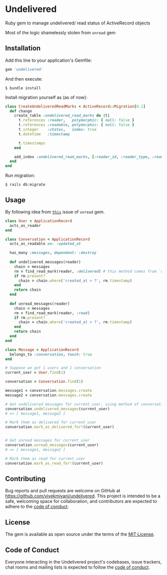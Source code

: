 # Undelivered

Ruby gem to manage undelivered/ read status of ActiveRecord objects

Most of the logic shamelessly stolen from `unread` gem

## Installation

Add this line to your application's Gemfile:

```ruby
gem 'undelivered'
```

And then execute:

    $ bundle install

Install migration yourself as (as of now):

```ruby
class CreateUndeliveredReadMarks < ActiveRecord::Migration[6.1]
  def change
    create_table :undelivered_read_marks do |t|
      t.references :reader,   polymorphic: { null: false }
      t.references :readable, polymorphic: { null: false }
      t.integer    :status,   index: true
      t.datetime   :timestamp

      t.timestamps
    end

    add_index :undelivered_read_marks, [:reader_id, :reader_type, :readable_type, :readable_id, :status], name: 'undelivered_read_marks_reader_readable_status_index', unique: true
  end
end
```

Run migration:

    $ rails db:migrate

## Usage

By following idea from [`this`](https://github.com/ledermann/unread/issues/99) issue of `unread` gem.

```ruby
class User < ApplicationRecord
  acts_as_reader
end

class Conversation < ApplicationRecord
  acts_as_readable on: :updated_at

  has_many :messages, dependent: :destroy
  
  def undelivered_messages(reader)
    chain = messages
    rm = find_read_mark(reader, :delivered) # this method comes from `undelivered` gem
    if rm.present?
      chain = chain.where('created_at > ?', rm.timestamp)
    end
    return chain
  end
  
  def unread_messages(reader)
    chain = messages
    rm = find_read_mark(reader, :read)
    if rm.present?
      chain = chain.where('created_at > ?', rm.timestamp)
    end
    return chain
  end
end

class Message < ApplicationRecord
  belongs_to :conversation, touch: true
end
```

```ruby
# Suppose we got 1 users and 1 conversation
current_user = User.find(1)

conversation = Conversation.find(1)

message1 = conversation.messages.create
message2 = conversation.messages.create

# Get undelivered messages for current_user, using method of conversation class
conversation.undelivered_messages(current_user)
# => [ message1, message2 ]

# Mark them as delivered for current_user
conversation.mark_as_delivered_for!(current_user)


# Get unread messages for current_user
conversation.unread_messages(current_user)
# => [ message1, message2 ]

# Mark them as read for current_user
conversation.mark_as_read_for!(current_user)
```

## Contributing

Bug reports and pull requests are welcome on GitHub at https://github.com/vivekmiyani/undelivered. This project is intended to be a safe, welcoming space for collaboration, and contributors are expected to adhere to the [code of conduct](https://github.com/vivekmiyani/undelivered/blob/master/CODE_OF_CONDUCT.md).

## License

The gem is available as open source under the terms of the [MIT License](https://opensource.org/licenses/MIT).

## Code of Conduct

Everyone interacting in the Undelivered project's codebases, issue trackers, chat rooms and mailing lists is expected to follow the [code of conduct](https://github.com/vivekmiyani/undelivered/blob/master/CODE_OF_CONDUCT.md).
